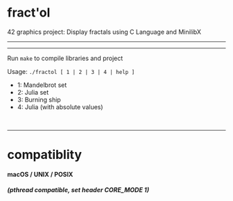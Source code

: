 # fract'ol
42 graphics project:
Display fractals using C Language and MinilibX

---
---

Run `make` to compile libraries and project

Usage: `./fractol [ 1 | 2 | 3 | 4 | help ]`
- 1: Mandelbrot set
- 2: Julia set
- 3: Burning ship
- 4: Julia (with absolute values)

<br>

---
# compatiblity
#### macOS / UNIX / POSIX

##### (pthread compatible, set header CORE_MODE 1)
